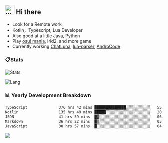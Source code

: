 ## <img alt="wave" src="https://raw.githubusercontent.com/MartinHeinz/MartinHeinz/master/wave.gif" width="30px"> Hi there

- Look for a Remote work
- Kotlin，Typescript, Lua Developer
- Also good at a little Java, Python
- Play [osu! mania](https://osu.ppy.sh/users/29808669), l4d2, and more game
- Currently working [ChatLuna](https://github.com/ChatLunaLab), [lua-parser](https://github.com/dingyi222666/lua-parser), [AndroCode](https://github.com/dingyi222666/AndroCode)

### 📋Stats

![Stats](https://github-readme-stats.vercel.app/api?username=dingyi222666&show_icons=true&icon_color=47A69E&title_color=47A69E&count_private=true)    

![Lang](https://github-readme-stats.vercel.app/api/top-langs/?username=dingyi222666&layout=compact&title_color=47A69E&hide=html,css,c,c%2B%2B)   

### 📊 Yearly Development Breakdown

<!--START_SECTION:waka-->

```txt
TypeScript              376 hrs 42 mins ██████████████░░░░░░░░░░░   55.88 %
Kotlin                  135 hrs 49 mins █████░░░░░░░░░░░░░░░░░░░░   20.15 %
JSON                    41 hrs 59 mins  █▓░░░░░░░░░░░░░░░░░░░░░░░   06.23 %
Markdown                36 hrs 22 mins  █▒░░░░░░░░░░░░░░░░░░░░░░░   05.40 %
JavaScript              30 hrs 57 mins  █░░░░░░░░░░░░░░░░░░░░░░░░   04.59 %
```

<!--END_SECTION:waka-->

![](https://komarev.com/ghpvc/?username=dingyi222666)
